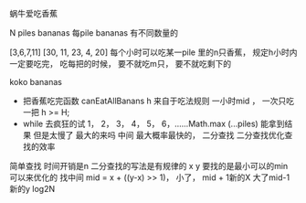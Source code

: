 蜗牛爱吃香蕉

N piles bananas 每pile bananas 有不同数量的 

[3,6,7,11]
[30, 11, 23, 4, 20]
每个小时可以吃某一pile 里的n只香蕉， 规定h小时内一定要吃完， 吃每把的时候， 要不就吃m只， 要不就吃剩下的

koko bananas
- 把香蕉吃完函数 canEatAllBanans
    h 来自于吃法规则 一小时mid ， 一次只吃一把
    h >= H;
- while 去疯狂的试 
1， 2， 3， 4， 5， 6，......Math.max
(...piles)
能拿到结果 但是太慢了
最大的来吗
中间 最大概率最快的， 二分查找
二分查找优化查找的效率 

简单查找 时间开销是n
二分查找的写法是有规律的
x y 要找的是最小可以的min 可以来优化的
找中间 mid = x + ((y-x) >> 1)， 小了，
mid + 1新的X
大了mid-1 新的y
log2N